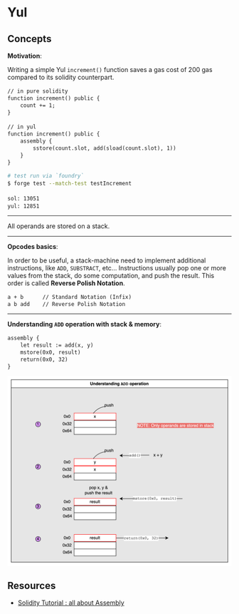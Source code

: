 # Yul

## Concepts

**Motivation**:

Writing a simple Yul `increment()` function saves a gas cost of 200 gas compared to its solidity counterpart.

```solidity
// in pure solidity
function increment() public {
    count += 1;
}

// in yul
function increment() public {
    assembly {
        sstore(count.slot, add(sload(count.slot), 1))
    }
}
```

```sh
# test run via `foundry`
$ forge test --match-test testIncrement

sol: 13051
yul: 12851
```

---

All operands are stored on a stack.

---

**Opcodes basics**:

In order to be useful, a stack-machine need to implement additional instructions, like `ADD`, `SUBSTRACT`, etc… Instructions usually pop one or more values from the stack, do some computation, and push the result. This order is called **Reverse Polish Notation**.

```
a + b      // Standard Notation (Infix)
a b add    // Reverse Polish Notation
```

---

**Understanding `ADD` operation with stack & memory**:

```solidity
assembly {
    let result := add(x, y)
    mstore(0x0, result)
    return(0x0, 32)
}
```

![](../img/visual-stack-memory.png)

## Resources

- [Solidity Tutorial : all about Assembly](https://jeancvllr.medium.com/solidity-tutorial-all-about-assembly-5acdfefde05c)
